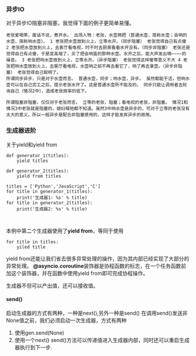 ### 异步IO
对于异步IO阻塞非阻塞，我觉得下面的例子更简单易懂。
```
老张爱喝茶，废话不说，煮开水。 出场人物：老张，水壶两把（普通水壶，简称水壶；会响的水壶，简称响水壶）。 1 老张把水壶放到火上，立等水开。（同步阻塞） 老张觉得自己有点傻 2 老张把水壶放到火上，去客厅看电视，时不时去厨房看看水开没有。（同步非阻塞） 老张还是觉得自己有点傻，于是变高端了，买了把会响笛的那种水壶。水开之后，能大声发出嘀~~~~的噪音。 3 老张把响水壶放到火上，立等水开。（异步阻塞） 老张觉得这样傻等意义不大 4 老张把响水壶放到火上，去客厅看电视，水壶响之前不再去看它了，响了再去拿壶。（异步非阻塞） 老张觉得自己聪明了。
所谓同步异步，只是对于水壶而言。 普通水壶，同步；响水壶，异步。 虽然都能干活，但响水壶可以在自己完工之后，提示老张水开了。这是普通水壶所不能及的。 同步只能让调用者去轮询自己（情况2中），造成老张效率的低下。

所谓阻塞非阻塞，仅仅对于老张而言。 立等的老张，阻塞；看电视的老张，非阻塞。 情况1和情况3中老张就是阻塞的，媳妇喊他都不知道。虽然3中响水壶是异步的，可对于立等的老张没有太大的意义。所以一般异步是配合非阻塞使用的，这样才能发挥异步的效用。
```
### 生成器进阶
关于yield和yield from
```
def generator_1(titles):
	yield titles

def generator_2(titles):
	yield from titles

titles = ['Python','JavaScript','C']
for title in generator_1(titles):
	print('生成器1: %s' % title)
for title in generator_2(titles):
	print('生成器2: %s' % title)

	
```
本例中第二个生成器使用了**yield from**，等同于使用
```
for title in titles:
	yiled title
```
yield from还能让我们省去很多异常处理的操作，因为其内部已经实现了大部分的异常处理。
**@asyncio.coroutine**装饰器是协程函数的标志，在一个任务函数前加这个装饰器，并在函数中使用yield from即可完成协程操作。

生成器不但可以产出值，还可以接收值。

#### send()
启动生成器的方式有两种，一种是next(),另外一种是send()
在调用send()发送非None值之前，我们必须启动一次生成器，方式有两种
1. 使用gen.send(None)
2. 使用一个next()
send()方法可以传递值进入生成器内部，同时还可以重启生成器执行到下一步.


